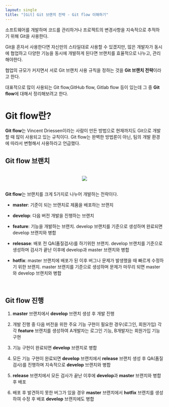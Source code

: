 ```yaml
---
layout: single
title: "[Git] Git 브랜치 전략 - Git flow 이해하기"
---
```


소프트웨어를 개발하며 코드를 관리하거나 프로젝트의 변경사항을 지속적으로 추적하기 위해 Git을 사용한다. 

Git을 혼자서 사용한다면 자신만의 스타일대로 사용할 수 있겠지만, 많은 개발자가 동시에 협업하고 다양한 기능을 동시에 개발하게 된다면 브랜치를 효율적으로 나누고, 관리해야한다.

협업의 규모가 커지면서 서로 Git 브랜치 사용 규칙을 정하는 것을 **Git 브랜치 전략**이라고 한다.

대표적으로 많이 사용되는 Git flow,GitHub flow, Gitlab flow 등이 있는데 그 중 **Git flow**에 대해서 정리해보려고 한다.

# Git flow란?

**Git flow**는 Vincent Driessen이라는 사람이 만든 방법으로 현재까지도 Git으로 개발할 때 많이 사용되고 있는 규칙이다. Git flow는 완벽한 방법론이 아닌, 팀의 개발 환경에 따라서 변형해서 사용하라고 언급했다.

## Git flow 브랜치

<br>

<center>
<img src="https://user-images.githubusercontent.com/67500926/120606011-aef83d80-c489-11eb-8b0f-1753c3ccadb4.png"/>
</center>

<br>

**Git flow**는 브랜치를 크게 5가지로 나누어 개발하는 전략이다.

- **master**: 기준이 되는 브랜치로 제품을 배포하는 브랜치 

- **develop**: 다음 버전 개발을 진행하는 브랜치     

- **feature**: 기능을 개발하는 브랜치. develop 브랜치를 기준으로 생성하며 완료되면 develop 브랜치와 병합

- **relesase**: 배포 전 QA(품질검사)를 하기위한 브랜치. develop 브랜치를 기준으로 생성하며 검사가 끝난 이후에 develop과 master 브랜치와 병합

- **hotfix**: master 브랜치에 배포가 된 이후 버그나 문제가 발생했을 때 빠르게 수정하기 위한 브랜치. master 브랜치를 기준으로 생성하며 문제가 마무리 되면 master와 develop 브랜치와 병합

<br>

## Git flow 진행

1. **master** 브랜치에서 **develop** 브랜치 생성 후 개발 진행

2. 개발 진행 중 다음 버전을 위한 주요 기능 구현이 필요한 경우(로그인, 회원가입) 각각 **feature** 브랜치를 생성하여 A개발자는 로그인 기능, B개발자는 회원가입 기능 구현

3. 기능 구현이 완료되면 **develop** 브랜치로 병합

4. 모든 기능 구현이 완료되면 **develop** 브랜치에서 **release** 브랜치 생성 후 QA(품질검사)를 진행하며 지속적으로 **develop** 브랜치와 병합

5. **release** 브랜치에서 모든 검사가 끝난 이후에 **develop**과 **master** 브랜치와 병합 후 배포 

6. 배포 후 발견하지 못한 버그가 있을 경우 **master** 브랜치에서  **hotfix** 브랜치를 생성하여 수정 후 배포 **develop** 브랜치에도 병합
